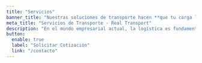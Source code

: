 ```yaml
---
title: "Servicios"
banner_title: "Nuestras soluciones de transporte hacen **que tu carga llegue segura!**"
meta_title: "Servicios de Transporte - Real Transport"
description: "En el mundo empresarial actual, la logística es fundamental. Problemas de transporte pueden llevar a pérdidas económicas, retrasos y daño reputacional."
button:
  enable: true
  label: "Solicitar Cotización"
  link: "/contacto"
---
```

